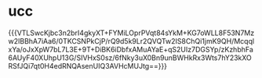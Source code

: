 # ucc
{{{VTLSwcKjbc3n2brI4gkyXT+FYMiLOprPVqt84sYkM+KG7oWLL8F53N7Mzw2IBBhA7iAa6/0TKCSNPkCjP/rQ9d5k9Lr2QVQTw2IS8ChQi1jmK9QH/McqqlxYa/oJxXpW7bL7L3E+9T+DiBK6iDbfxAMuAYaE+qS2UIz7DGSYp/zKzhbhFa6AUyF40XUhpU13G/SIVHxS0sz/6fNky3uX0Bn9unBWHkRx3Wts7hY23kXORSfJQi7qt0H4edRNQAsenUIQ3AVHcMUJtg==}}}
